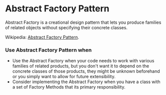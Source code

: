 # Abstract Factory Pattern

Abstract Factory is a creational design pattern that lets you produce families of related objects without specifying their concrete classes.

Wikipedia: [Abstract Factory Pattern](https://en.wikipedia.org/wiki/Abstract_factory_pattern).

### Use Abstract Factory Pattern when

  * Use the Abstract Factory when your code needs to work with various families of related products, but you don't want it to depend on the concrete classes of those products, they might be unknown beforehand or you simply want to allow for future extensibility.
  * Consider implementing the Abstract Factory when you have a class with a set of Factory Methods that its primary responsibility.
